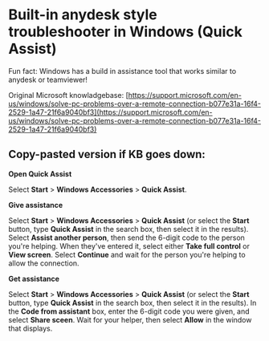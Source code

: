 # Built-in anydesk style troubleshooter in Windows \(Quick Assist\)

Fun fact: Windows has a build in assistance tool that works similar to anydesk or teamviewer!  


Original Microsoft knowladgebase: [https://support.microsoft.com/en-us/windows/solve-pc-problems-over-a-remote-connection-b077e31a-16f4-2529-1a47-21f6a9040bf3](https://support.microsoft.com/en-us/windows/solve-pc-problems-over-a-remote-connection-b077e31a-16f4-2529-1a47-21f6a9040bf3)  


## Copy-pasted version if KB goes down:

 **Open Quick Assist**

Select **Start** &gt; **Windows Accessories** &gt; **Quick Assist**. 

 **Give assistance**

Select **Start**  &gt; **Windows Accessories** &gt; **Quick Assist** \(or select the **Start**  button, type **Quick Assist** in the search box, then select it in the results\). Select **Assist another person**, then send the 6-digit code to the person you're helping. When they've entered it, select either **Take full control** or **View screen**. Select **Continue** and wait for the person you're helping to allow the connection. 

 **Get assistance**

Select **Start**  &gt; **Windows Accessories** &gt; **Quick Assist** \(or select the **Start**  button, type **Quick Assist** in the search box, then select it in the results\). In the **Code from assistant** box, enter the 6-digit code you were given, and select **Share sceen**. Wait for your helper, then select **Allow** in the window that displays.

